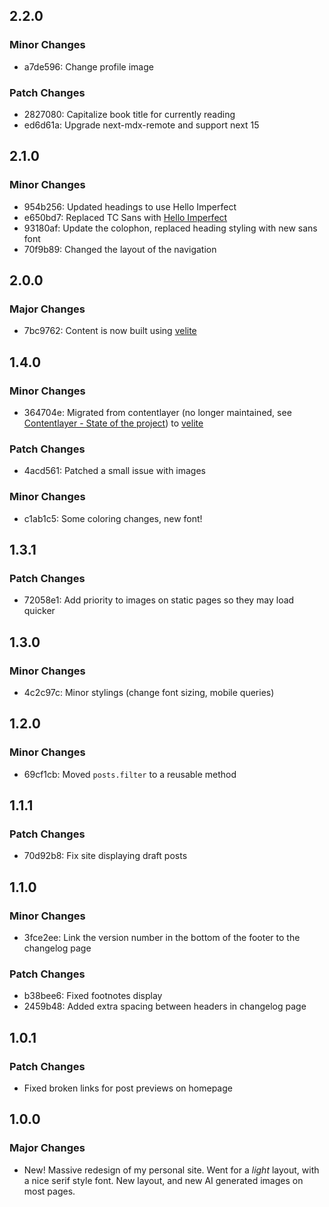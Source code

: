## 2.2.0

### Minor Changes

- a7de596: Change profile image

### Patch Changes

- 2827080: Capitalize book title for currently reading
- ed6d61a: Upgrade next-mdx-remote and support next 15

## 2.1.0

### Minor Changes

- 954b256: Updated headings to use Hello Imperfect
- e650bd7: Replaced TC Sans with [Hello Imperfect](https://creativemarket.com/StudioFunshop/7526020-Imperfect%21-A-Handwritten-Sans-Serif)
- 93180af: Update the colophon, replaced heading styling with new sans font
- 70f9b89: Changed the layout of the navigation

## 2.0.0

### Major Changes

- 7bc9762: Content is now built using [velite](https://velite.js.org/)

## 1.4.0

### Minor Changes

- 364704e: Migrated from contentlayer (no longer maintained, see [Contentlayer - State of the project](https://github.com/contentlayerdev/contentlayer/issues/429)) to [velite](https://velite.js.org/)

### Patch Changes

- 4acd561: Patched a small issue with images

### Minor Changes

- c1ab1c5: Some coloring changes, new font!

## 1.3.1

### Patch Changes

- 72058e1: Add priority to images on static pages so they may load quicker

## 1.3.0

### Minor Changes

- 4c2c97c: Minor stylings (change font sizing, mobile queries)

## 1.2.0

### Minor Changes

- 69cf1cb: Moved `posts.filter` to a reusable method

## 1.1.1

### Patch Changes

- 70d92b8: Fix site displaying draft posts

## 1.1.0

### Minor Changes

- 3fce2ee: Link the version number in the bottom of the footer to the changelog page

### Patch Changes

- b38bee6: Fixed footnotes display
- 2459b48: Added extra spacing between headers in changelog page

## 1.0.1

### Patch Changes

- Fixed broken links for post previews on homepage

## 1.0.0

### Major Changes

- New! Massive redesign of my personal site. Went for a _light_ layout, with a nice serif style font. New layout, and new AI generated images on most pages.
